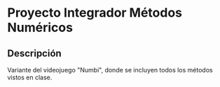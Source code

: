 # Proyecto Integrador Métodos Numéricos

## Descripción 
Variante del videojuego "Numbi", donde se incluyen todos los métodos vistos en clase.


